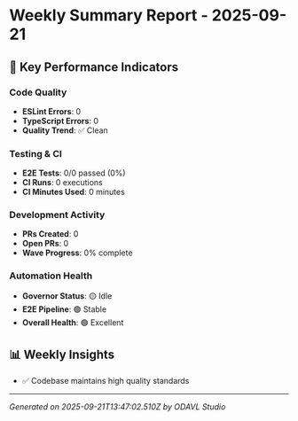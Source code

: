 # Weekly Summary Report - 2025-09-21

## 🎯 Key Performance Indicators

### Code Quality

- **ESLint Errors**: 0
- **TypeScript Errors**: 0
- **Quality Trend**: ✅ Clean

### Testing & CI

- **E2E Tests**: 0/0 passed (0%)
- **CI Runs**: 0 executions
- **CI Minutes Used**: 0 minutes

### Development Activity

- **PRs Created**: 0
- **Open PRs**: 0
- **Wave Progress**: 0% complete

### Automation Health

- **Governor Status**: 🟡 Idle
- **E2E Pipeline**: 🟢 Stable
- **Overall Health**: 🟢 Excellent

## 📊 Weekly Insights

- ✅ Codebase maintains high quality standards

---

_Generated on 2025-09-21T13:47:02.510Z by ODAVL Studio_
